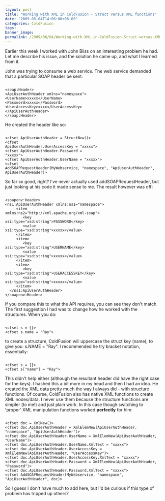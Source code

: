 ```yaml
---
layout: post
title: "Working with XML in ColdFusion - Struct versus XML functions"
date: "2009-06-04T14:06:00+06:00"
categories: ColdFusion 
tags: 
banner_image: 
permalink: /2009/06/04/Working-with-XML-in-ColdFusion-Struct-versus-XML-functions
---
```


Earlier this week I worked with John Bliss on an interesting problem he had. Let me describe his issue, and the solution he came up, and what I learned from it.

John was trying to consume a web service. The web service demanded that a particular SOAP header be sent:
<!--more-->
<code>
&lt;soap:Header&gt;
&lt;ApiUserAuthHeader xmlns="namespace"&gt;
&lt;UserName&gt;xxxxx&lt;/UserName&gt;
&lt;Password&gt;xxxxx&lt;/Password&gt;
&lt;UserAccessKey&gt;xxxx&lt;/UserAccessKey&gt;
&lt;/ApiUserAuthHeader&gt;
&lt;/soap:Header&gt;
</code>

He created the header like so:

<code>
&lt;cfset ApiUserAuthHeader = StructNew()&gt;
&lt;cfset
ApiUserAuthHeader.UserAccessKey = "xxxxx"&gt;
&lt;cfset ApiUserAuthHeader.Password =
"xxxxx"&gt;
&lt;cfset ApiUserAuthHeader.UserName = "xxxxx"&gt;
&lt;cfset
AddSOAPRequestHeader(MyWebservice, "namespace", "ApiUserAuthHeader",
ApiUserAuthHeader)&gt;
</code>

So far so good, right? I've never actually used addSOAPRequestHeader, but just looking at his code it made sense to me. The result however was off:

<code>
&lt;soapenv:Header&gt;
&lt;ns1:ApiUserAuthHeader xmlns:ns1="namespace"&gt;
     &lt;item
xmlns:ns2="http://xml.apache.org/xml-soap"&gt;
        &lt;key
xsi:type="xsd:string"&gt;PASSWORD&lt;/key&gt;
        &lt;value
xsi:type="xsd:string"&gt;xxxxx&lt;/value&gt;
     &lt;/item&gt;
     &lt;item&gt;
        &lt;key
xsi:type="xsd:string"&gt;USERNAME&lt;/key&gt;
        &lt;value
xsi:type="xsd:string"&gt;xxxxx&lt;/value&gt;
     &lt;/item&gt;
     &lt;item&gt;
        &lt;key
xsi:type="xsd:string"&gt;USERACCESSKEY&lt;/key&gt;
        &lt;value
xsi:type="xsd:string"&gt;xxxxx&lt;/value&gt;
     &lt;/item&gt;
  &lt;/ns1:ApiUserAuthHeader&gt;
&lt;/soapenv:Header&gt;
</code>

If you compare this to what the API requires, you can see they don't match. The first suggestion I had was to change how he worked with the structures. When you do:

<code>
&lt;cfset s = {}&gt;
&lt;cfset s.name = "Ray"&gt;
</code>

to create a structure, ColdFusion will uppercase the struct key (name), to give you: s.NAME = "Ray". I recommended he try bracket notation, essentially:

<code>
&lt;cfset s = {}&gt;
&lt;cfset s["name"] = "Ray"&gt;
</code>

This didn't help either (although the resultant header did have the right case for the keys). I hashed this a bit more in my head and then I had an idea. He created the XML data pretty much the way I always did - with structure functions. Of course, ColdFusion also has native XML functions to create XML nodes/data. I never use them because the structure functions are simpler (to me!) and just plain work. In this case though switching to 'proper' XML manipulation functions worked <b>perfectly</b> for him:

<code>
&lt;cfset doc = XmlNew()&gt;
&lt;cfset doc.ApiUserAuthHeader = XmlElemNew(ApiUserAuthHeader, "namespace", "ApiUserAuthHeader")&gt;
&lt;cfset doc.ApiUserAuthHeader.UserName = XmlElemNew(ApiUserAuthHeader, "UserName")&gt;
&lt;cfset doc.ApiUserAuthHeader.UserName.XmlText = "xxxxx"&gt;
&lt;cfset doc.ApiUserAuthHeader.UserAccessKey = XmlElemNew(ApiUserAuthHeader, "UserAccessKey")&gt;
&lt;cfset doc.ApiUserAuthHeader.UserAccessKey.XmlText = "xxxxx"&gt;
&lt;cfset doc.ApiUserAuthHeader.Password = XmlElemNew(ApiUserAuthHeader, "Password")&gt;
&lt;cfset doc.ApiUserAuthHeader.Password.XmlText = "xxxxx"&gt;
&lt;cfset AddSOAPRequestHeader(MyWebservice, "namespace", "ApiUserAuthHeader", doc)&gt;
</code>

So I guess I don't have much to add here, but I'd be curious if this type of problem has tripped up others?